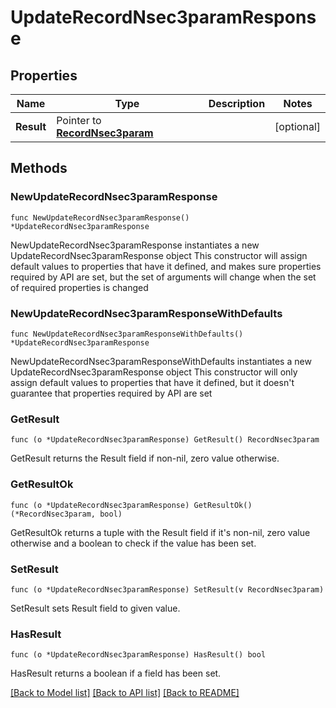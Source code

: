 # UpdateRecordNsec3paramResponse

## Properties

Name | Type | Description | Notes
------------ | ------------- | ------------- | -------------
**Result** | Pointer to [**RecordNsec3param**](RecordNsec3param.md) |  | [optional] 

## Methods

### NewUpdateRecordNsec3paramResponse

`func NewUpdateRecordNsec3paramResponse() *UpdateRecordNsec3paramResponse`

NewUpdateRecordNsec3paramResponse instantiates a new UpdateRecordNsec3paramResponse object
This constructor will assign default values to properties that have it defined,
and makes sure properties required by API are set, but the set of arguments
will change when the set of required properties is changed

### NewUpdateRecordNsec3paramResponseWithDefaults

`func NewUpdateRecordNsec3paramResponseWithDefaults() *UpdateRecordNsec3paramResponse`

NewUpdateRecordNsec3paramResponseWithDefaults instantiates a new UpdateRecordNsec3paramResponse object
This constructor will only assign default values to properties that have it defined,
but it doesn't guarantee that properties required by API are set

### GetResult

`func (o *UpdateRecordNsec3paramResponse) GetResult() RecordNsec3param`

GetResult returns the Result field if non-nil, zero value otherwise.

### GetResultOk

`func (o *UpdateRecordNsec3paramResponse) GetResultOk() (*RecordNsec3param, bool)`

GetResultOk returns a tuple with the Result field if it's non-nil, zero value otherwise
and a boolean to check if the value has been set.

### SetResult

`func (o *UpdateRecordNsec3paramResponse) SetResult(v RecordNsec3param)`

SetResult sets Result field to given value.

### HasResult

`func (o *UpdateRecordNsec3paramResponse) HasResult() bool`

HasResult returns a boolean if a field has been set.


[[Back to Model list]](../README.md#documentation-for-models) [[Back to API list]](../README.md#documentation-for-api-endpoints) [[Back to README]](../README.md)


